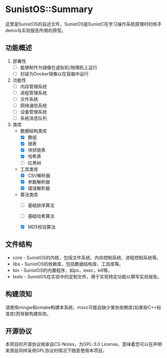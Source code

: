 # SunistOS::Summary #

这里是SunistOS的自述文件，SunistOS是SunistC在学习操作系统原理时的练手demo与实验报告所用的原型。

## 功能概述 ##

1. 部署性
    + [ ] 能够制作为镜像在虚拟机/物理机上运行
    + [ ] 封装为Docker镜像以在容器中运行
2. 功能性
    + [ ] 内存管理系统
    + [ ] 进程管理系统
    + [ ] 文件系统
    + [ ] 网络通信系统
    + [ ] 设备管理系统
    + [ ] 系统消息队列
3. 类库
   + 数据结构类库
      + [x] 数组
      + [x] 链表
      + [x] 块状链表
      + [x] 哈希表
      + [ ] 红黑树
   + 工具类库
      + [x] CSV解析器
      + [x] 参数解析器
      + [x] 错误解析器
   + 算法类库
      + [ ] 基础排序算法
      + [ ] 基础哈希算法
      + [x] MD5校验算法
   

## 文件结构 ##

+ core - SunistOS的内核，包括文件系统、内存控制系统、进程控制系统等。
+ libs - SunistOS的依赖库，包括数据结构库、工具库等。
+ bin - SunistOS的内置程序，如ps，exec，kill等。
+ tests - SunistOS在实验中的定制文件，用于实现特定功能以撰写实验报告。

## 构建须知 ##

请使用mingw和cmake构建本系统，msvc可能会缺少某些依赖库(如某些C++标准库)而导致构建失败。

## 开源协议 ##

本项目的开源协议继承自CS-Notes，为GPL-3.0 License。意味着您可以在声明来源且同样采用GPL协议的情况下随意使用本项目。